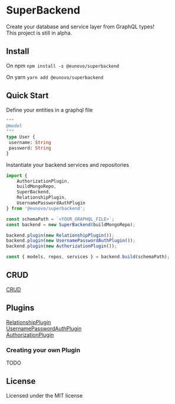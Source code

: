 # SuperBackend

Create your database and service layer from GraphQL types!  
This project is still in alpha.

## Install

On npm
`npm install -s @eunovo/superbackend`

On yarn
`yarn add @eunovo/superbackend`

## Quick Start

Define your entities in a graphql file
 ```graphql
 """
 @model
 """
 type User {
  username: String
  password: String
 }
 ```
Instantiate your backend services and repositories
```typescript
import {
    AuthorizationPlugin,
    buildMongoRepo,
    SuperBackend,
    RelationshipPlugin,
    UsernamePasswordAuthPlugin
} from '@eunovo/superbackend';

const schemaPath = `<YOUR_GRAPHQL_FILE>`;
const backend = new SuperBackend(buildMongoRepo);

backend.plugin(new RelationshipPlugin());
backend.plugin(new UsernamePasswordAuthPlugin());
backend.plugin(new AuthorizationPlugin());

const { models, repos, services } = backend.build(schemaPath);
```

## CRUD

[CRUD](https://github.com/Eunovo/athena/blob/main/packages/core/src/crud/README.md) 

## Plugins
 
[RelationshipPlugin](https://github.com/Eunovo/athena/blob/main/packages/core/src/plugins/relationships/README.md)  
[UsernamePasswordAuthPlugin](https://github.com/Eunovo/athena/blob/main/packages/core/src/plugins/authentication/README.md#usernamepasswordauth)  
[AuthorizationPlugin](https://github.com/Eunovo/athena/blob/main/packages/core/src/plugins/authorization/README.md)  

### Creating your own Plugin

TODO

## License
Licensed under the MIT license
